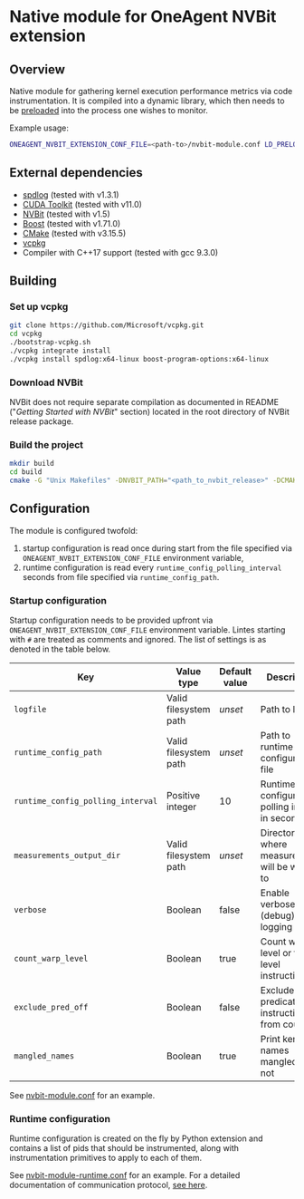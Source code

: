 # Native module for OneAgent NVBit extension

## Overview

Native module for gathering kernel execution performance metrics via code instrumentation.
It is compiled into a dynamic library, which then needs to be [preloaded](https://man7.org/linux/man-pages/man8/ld.so.8.html) into the process one wishes to monitor.

Example usage:

```sh
ONEAGENT_NVBIT_EXTENSION_CONF_FILE=<path-to>/nvbit-module.conf LD_PRELOAD=<path-to>/libnvbit-module.so <the application being instrumented>
```

## External dependencies

* [spdlog](https://github.com/gabime/spdlog) (tested with v1.3.1)
* [CUDA Toolkit](https://developer.nvidia.com/cuda-downloads) (tested with v11.0)
* [NVBit](https://github.com/NVlabs/NVBit) (tested with v1.5)
* [Boost](https://www.boost.org/) (tested with v1.71.0)
* [CMake](https://cmake.org/download/) (tested with v3.15.5)
* [vcpkg](https://github.com/Microsoft/vcpkg)
* Compiler with C++17 support (tested with gcc 9.3.0)

## Building

### Set up vcpkg

```sh
git clone https://github.com/Microsoft/vcpkg.git
cd vcpkg
./bootstrap-vcpkg.sh
./vcpkg integrate install
./vcpkg install spdlog:x64-linux boost-program-options:x64-linux
```

### Download NVBit

NVBit does not require separate compilation as documented in README ("_Getting Started with NVBit_" section) located in the root directory of NVBit release package.

### Build the project

```sh
mkdir build
cd build
cmake -G "Unix Makefiles" -DNVBIT_PATH="<path_to_nvbit_release>" -DCMAKE_TOOLCHAIN_FILE="<vcpkg_directory>/scripts/buildsystems/vcpkg.cmake" ..
```

## Configuration

The module is configured twofold:

1. startup configuration is read once during start from the file specified via `ONEAGENT_NVBIT_EXTENSION_CONF_FILE` environment variable,
2. runtime configuration is read every `runtime_config_polling_interval` seconds from file specified via `runtime_config_path`.

### Startup configuration

Startup configuration needs to be provided upfront via `ONEAGENT_NVBIT_EXTENSION_CONF_FILE` environment variable.
Lintes starting with `#` are treated as comments and ignored.
The list of settings is as denoted in the table below.

| Key                               | Value type            | Default value | Description                                       |
|-----------------------------------|-----------------------|---------------|---------------------------------------------------|
| `logfile`                         | Valid filesystem path | _unset_       | Path to log file                                  |
| `runtime_config_path`             | Valid filesystem path | _unset_       | Path to runtime configuration file                |
| `runtime_config_polling_interval` | Positive integer      | 10            | Runtime configuration polling internal in seconds |
| `measurements_output_dir`         | Valid filesystem path | _unset_       | Directory where measurements will be written to   |
| `verbose`                         | Boolean               | false         | Enable verbose (debug) logging                    |
| `count_warp_level`                | Boolean               | true          | Count warp level or thread level instructions     |
| `exclude_pred_off`                | Boolean               | false         | Exclude predicated off instruction from count     |
| `mangled_names`                   | Boolean               | true          | Print kernel names mangled or not                 |

See [nvbit-module.conf](res/nvbit-module.conf) for an example.

### Runtime configuration

Runtime configuration is created on the fly by Python extension and contains a list of pids that should be instrumented, along with instrumentation primitives to apply to each of them.

See [nvbit-module-runtime.conf](res/nvbit-module-runtime.conf) for an example.
For a detailed documentation of communication protocol, [see here](../docs/communication_endpoint.md).
